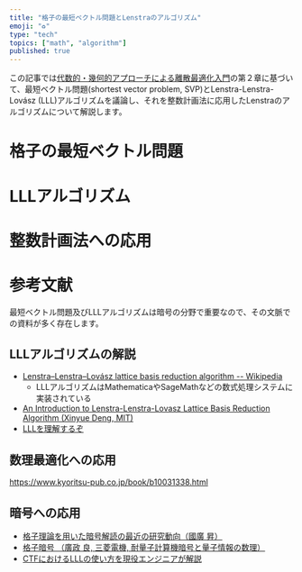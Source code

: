 ```yaml
---
title: "格子の最短ベクトル問題とLenstraのアルゴリズム"
emoji: "♻"
type: "tech"
topics: ["math", "algorithm"]
published: true
---
```


この記事では[代数的・幾何的アプローチによる離散最適化入門](https://www.kyoritsu-pub.co.jp/book/b10031338.html)の第２章に基づいて、最短ベクトル問題(shortest vector problem, SVP)とLenstra-Lenstra-Lovász (LLL)アルゴリズムを議論し、それを整数計画法に応用したLenstraのアルゴリズムについて解説します。

# 格子の最短ベクトル問題

# LLLアルゴリズム

# 整数計画法への応用

# 参考文献

最短ベクトル問題及びLLLアルゴリズムは暗号の分野で重要なので、その文脈での資料が多く存在します。

## LLLアルゴリズムの解説

- [Lenstra–Lenstra–Lovász lattice basis reduction algorithm -- Wikipedia](https://en.wikipedia.org/wiki/Lenstra%E2%80%93Lenstra%E2%80%93Lov%C3%A1sz_lattice_basis_reduction_algorithm)
  - LLLアルゴリズムはMathematicaやSageMathなどの数式処理システムに実装されている
- [An Introduction to Lenstra-Lenstra-Lovasz Lattice Basis Reduction Algorithm (Xinyue Deng, MIT)](https://math.mit.edu/~apost/courses/18.204-2016/18.204_Xinyue_Deng_final_paper.pdf)
- [LLLを理解するぞ](https://mitsu1119.github.io/blog/p/lll%E3%82%92%E7%90%86%E8%A7%A3%E3%81%99%E3%82%8B%E3%81%9E/)

## 数理最適化への応用

https://www.kyoritsu-pub.co.jp/book/b10031338.html

## 暗号への応用

- [格子理論を用いた暗号解読の最近の研究動向（國廣 昇）](https://www.jstage.jst.go.jp/article/essfr/5/1/5_1_42/_pdf/-char/ja)
- [格子暗号 （廣政 良, 三菱電機, 耐量子計算機暗号と量子情報の数理）](https://joint.imi.kyushu-u.ac.jp/wp-content/uploads/2022/08/220801_03hiromasa.pdf)
- [CTFにおけるLLLの使い方を現役エンジニアが解説](https://qiita.com/kusano_k/items/5509bff6e426e5043591)